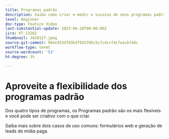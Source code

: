 ```yaml
---
title: Programas padrão
description: Saiba como criar e medir o sucesso de seus programas padrão.
level: Beginner
doc-type: Feature Video
last-substantial-update: 2023-06-28T00:00:00Z
jira: KT-13262
thumbnail: 3420137.jpeg
source-git-commit: 964c933df83b3f915785c5c7c4ccf4cfeacb74dc
workflow-type: tm+mt
source-wordcount: '53'
ht-degree: 3%

---
```



# Aproveite a flexibilidade dos programas padrão


Dos quatro tipos de programas, os Programas padrão são os mais flexíveis e você pode ser criativo com o que criar.

Saiba mais sobre dois casos de uso comuns: formulários web e geração de leads de mídia paga.